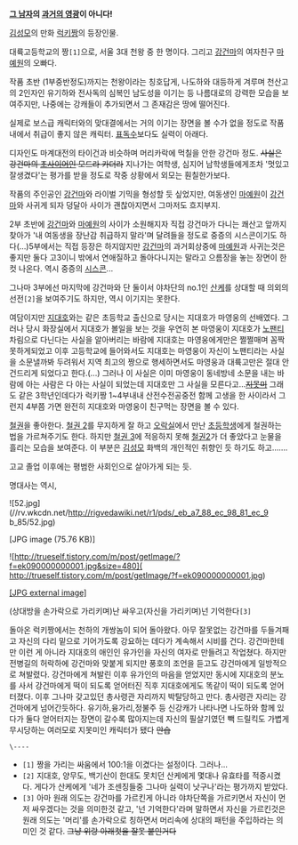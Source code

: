 **[그 남자](%EB%A7%88%EC%9E%AC%EC%9C%A4.md)의 [과거의 영광](%EA%B3%BC%EA%B1%B0%EC%9D%98%20%EC%98%81%EA%B4%91.md)이 아니다!**

[김성모](%EA%B9%80%EC%84%B1%EB%AA%A8.md)의 만화
[럭키짱](%EB%9F%AD%ED%82%A4%EC%A7%B1.md)의 등장인물.

대륙고등학교의 짱`[1]`으로, 서울 3대 천왕 중 한 명이다. 그리고
[강건마](%EA%B0%95%EA%B1%B4%EB%A7%88.md)의 여자친구
[마예원](%EB%A7%88%EC%98%88%EC%9B%90.md)의 오빠다.

작품 초반 (1부중반정도)까지는 천왕이라는 칭호답게, 나도하와 대등하게 겨루며 천산고의 2인자인 유기하와 전사독의 심복인 남도성을 이기는 등
나름대로의 강력한 모습을 보여주지만, 나중에는 강캐들이 추가되면서 그 존재감은 땅에 떨어진다.

실제로 보스급 캐릭터와의 맞대결에서는 거의 이기는 장면을 볼 수가 없을 정도로 작품 내에서 취급이 좋지 않은 캐릭터.
[표독수](%ED%91%9C%EB%8F%85%EC%88%98.md)보다도 실력이 아래다.

디자인도 마계대전의 타이건과 비슷하며 머리카락에 먹칠을 안한 강건마 정도. <del>사실은 강건마의
[초사이어인](%EC%B4%88%EC%82%AC%EC%9D%B4%EC%96%B4%EC%9D%B8.md) 모드라 카더라</del>
지나가는 여학생, 심지어 남학생들에게조차 '멋있고 잘생겼다'는 평가를 받을 정도로 작중 상황에서 외모는 훤칠한가보다.

작품의 주인공인 [강건마](%EA%B0%95%EA%B1%B4%EB%A7%88.md)와 라이벌 기믹을 형성할 듯 싶었지만, 여동생인
[마예원](%EB%A7%88%EC%98%88%EC%9B%90.md)이
[강건마](%EA%B0%95%EA%B1%B4%EB%A7%88.md)와 사귀게 되자 덩달아 사이가 괜찮아지면서 그마저도 흐지부지.

2부 초반에 [강건마](%EA%B0%95%EA%B1%B4%EB%A7%88.md)와
[마예원](%EB%A7%88%EC%98%88%EC%9B%90.md)의 사이가 소원해지자 직접 강건마가 다니는 쾌산고 앞까지 찾아가 '내
여동생을 장난감 취급하지 말라'며 달려들을 정도로 중증의 시스콘이기도 하다(…)5부에서는 직접 등장은 하지않지만
[강건마](%EA%B0%95%EA%B1%B4%EB%A7%88.md)의 과거회상중에
[마예원](%EB%A7%88%EC%98%88%EC%9B%90.md)과 사귀는것은 좋지만 둘다 고3이니 밖에서 연애질하고 돌아다니지는
말라고 으름장을 놓는 장면이 한컷 나온다. 역시 중증의 [시스콘](%EC%8B%9C%EC%8A%A4%EC%BD%98.md)...

그나마 3부에선 마지막에 강건마와 단 둘이서 야차단의 no.1인 [산케](%EC%82%B0%EC%BC%80.md)를 상대할 때 의외의
선전`[2]`을 보여주기도 하지만, 역시 이기지는 못한다.

여담이지만 [지대호](%EC%A7%80%EB%8C%80%ED%98%B8.md)와는 같은 초등학교 출신으로 당시는 지대호가 마영웅의
선배였다. 그러나 당시 화장실에서 지대호가 볼일을 보는 것을 우연히 본 마영웅이 지대호가
[노팬티](%EB%85%B8%ED%8C%AC%ED%8B%B0.md)차림으로 다닌다는 사실을 알아버리는 바람에 지대호는 마영웅에게만은
쩔쩔매며 꼼짝못하게되었고 이후 고등학교에 들어와서도 지대호는 마영웅이 자신이 노팬티라는 사실을 소문낼까봐 두려워서 지역 최고의 짱으로
행세하면서도 마영웅과 대륙고만은 절대 안건드리게 되었다고 한다.(...) 그러나 이 사실은 이미 마영웅이 동네방네 소문을 내는 바람에 아는
사람은 다 아는 사실이 되었는데 지대호만 그 사실을
모른다고...<del>[지못미](%EC%A7%80%EB%AA%BB%EB%AF%B8.md)</del> 그래도 같은 3학년인데다가 럭키짱
1~4부내내 산전수전공중전 함께 고생을 한 사이라서 그런지 4부쯤 가면 완전히 지대호와 마영웅이 친구먹는 장면을 볼 수 있다.

[철권](%EC%B2%A0%EA%B6%8C.md)을 좋아한다. [철권 2](%EC%B2%A0%EA%B6%8C%202.md)를
무지하게 잘 하고 [오락실](%EC%98%A4%EB%9D%BD%EC%8B%A4.md)에서 만난
[초등학생](%EC%B4%88%EB%93%B1%ED%95%99%EC%83%9D.md)에게 철권하는 법을 가르쳐주기도 한다. 하지만
[철권 3](%EC%B2%A0%EA%B6%8C%203.md)에 적응하지 못해 [철권2](%EC%B2%A0%EA%B6%8C%202.md)가 더 좋았다고 눈물을 흘리는 모습을 보여준다. 이 부분은
[김성모](%EA%B9%80%EC%84%B1%EB%AA%A8.md) 화백의 개인적인 취향인 듯 하기도 하고…….

고교 졸업 이후에는 평범한 사회인으로 살아가게 되는 듯.

명대사는 역시,

![52.jpg](//rv.wkcdn.net/http://rigvedawiki.net/r1/pds/_eb_a7_88_ec_98_81_ec_9
b_85/52.jpg)

[JPG image (75.76 KB)]

  

![http://trueself.tistory.com/m/post/getImage/?f=ek090000000001.jpg&size=480](
http://trueself.tistory.com/m/post/getImage/?f=ek090000000001.jpg)

[[JPG external
image]](http://trueself.tistory.com/m/post/getImage/?f=ek090000000001.jpg)

  
(상대방을 손가락으로 가리키며)난 싸우고(자신을 가리키며)넌 기억한다`[3]`

돌아온 럭키짱에서는 천하의 개쌍놈이 되어 돌아왔다. 아무 잘못없는 강건마를 두들겨패고 자신의 다리 밑으로 기어가도록 강요하는 데다가 계속해서
시비를 건다. 강건마한테만 이런 게 아니라 지대호의 애인인 유가인을 자신의 여자로 만들려고 작업쳤다. 하지만 전병길의 허락하에 강건마와
맞붙게 되지만 풍호의 조언을 듣고도 강건마에게 일방적으로 쳐발렸다. 강건마에게 쳐발린 이후 유가인의 마음을 얻었지만 동시에 지대호의 분노를
사서 강건마에게 떡이 되도록 얻어터진 직후 지대호에게도 똑같이 떡이 되도록 얻어터졌다. 이후 그나마 갖고있던 총사령관 자리까지 박탈당하고
만다. 총사령관 자리는 강건마에게 넘어간듯하다. 유기하,융가리,정불주 등 신강캐가 나타나면 나도하와 함께 있다가 둘다 얻어터지는 장면이
갈수록 많아지는데 자신의 필살기였던 빽 드릴킥도 가볍게 무시당하는 여러모로 지못미인 캐릭터가 됐다 <del>안습</del>  

`\----`

  * `[1]` 짱을 가리는 싸움에서 100:1을 이겼다는 설정이다. 그러나...
  * `[2]` 지대호, 양무도, 백기산이 한대도 못치던 산케에게 몇대나 유효타를 적중시켰다. 게다가 산케에게 '네가 조센징들중 그나마 실력이 낫구나'라는 평가까지 받았다.
  * `[3]` 아마 원래 의도는 강건마를 가르킨게 아니라 야차단쪽을 가르키면서 자신이 먼저 싸우겠다는 것을 의미한것 같고, '넌 기억한다'라며 말하면서 자신을 가르킨것은 원래 의도는 '머리'를 손가락으로 칭하면서 머리속에 상대의 패턴을 주입하라는 의미인 것 같다. <del>그냥 위랑 아래컷을 잘못 붙인거다</del>

